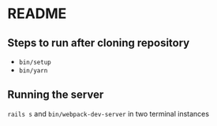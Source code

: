 # README

## Steps to run after cloning repository
 * `bin/setup`
 * `bin/yarn`

## Running the server
`rails s` and `bin/webpack-dev-server` in two terminal instances

